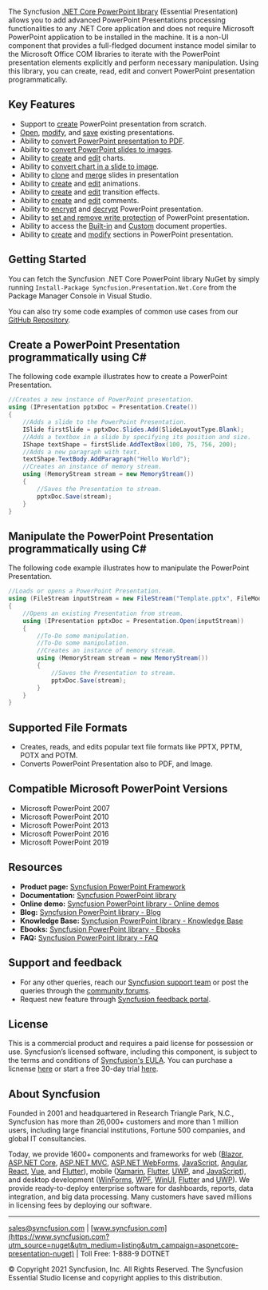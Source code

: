 The Syncfusion [.NET Core PowerPoint library](https://www.syncfusion.com/powerpoint-framework/net-core/powerpoint-library?utm_source=nuget&utm_medium=listing&utm_campaign=aspnetcore-presentation-nuget) (Essential Presentation) allows you to add advanced PowerPoint Presentations processing functionalities to any .NET Core application and does not require Microsoft PowerPoint application to be installed in the machine. It is a non-UI component that provides a full-fledged document instance model similar to the Microsoft Office COM libraries to iterate with the PowerPoint presentation elements explicitly and perform necessary manipulation. Using this library, you can create, read, edit and convert PowerPoint presentation programmatically. 

## Key Features
* Support to [create](https://help.syncfusion.com/file-formats/presentation/getting-started?utm_source=nuget&utm_medium=listing&utm_campaign=aspnetcore-presentation-nuget#creating-a-simple-powerpoint-presentation-with-basic-elements-from-scratch) PowerPoint presentation from scratch.
* [Open](https://help.syncfusion.com/file-formats/presentation/loading-and-saving-the-presentation?utm_source=nuget&utm_medium=listing&utm_campaign=aspnetcore-presentation-nuget#opening-an-existing-presentation-from-file-system), [modify](https://help.syncfusion.com/file-formats/presentation/working-with-powerpoint-presentation?utm_source=nuget&utm_medium=listing&utm_campaign=aspnetcore-presentation-nuget), and [save](https://help.syncfusion.com/file-formats/presentation/loading-and-saving-the-presentation?utm_source=nuget&utm_medium=listing&utm_campaign=aspnetcore-presentation-nuget#saving-a-powerpoint-presentation-to-file-system) existing presentations.
* Ability to [convert PowerPoint presentation to PDF](https://help.syncfusion.com/file-formats/presentation/presentation-to-pdf?utm_source=nuget&utm_medium=listing&utm_campaign=aspnetcore-presentation-nuget).
* Ability to [convert PowerPoint slides to images](https://help.syncfusion.com/file-formats/presentation/presentation-to-image?utm_source=nuget&utm_medium=listing&utm_campaign=aspnetcore-presentation-nuget).
* Ability to [create](https://help.syncfusion.com/file-formats/presentation/working-with-charts?utm_source=nuget&utm_medium=listing&utm_campaign=aspnetcore-presentation-nuget#creating-a-chartfrom-scratch) and [edit](https://help.syncfusion.com/file-formats/presentation/working-with-charts?utm_source=nuget&utm_medium=listing&utm_campaign=aspnetcore-presentation-nuget#editing-the-chart-data) charts.
* Ability to [convert chart in a slide to image](https://help.syncfusion.com/file-formats/presentation/working-with-charts?utm_source=nuget&utm_medium=listing&utm_campaign=aspnetcore-presentation-nuget#chart-to-image-conversion).
* Ability to [clone](https://help.syncfusion.com/file-formats/presentation/working-with-slide?utm_source=nuget&utm_medium=listing&utm_campaign=aspnetcore-presentation-nuget#cloning-slide) and [merge](https://help.syncfusion.com/file-formats/presentation/working-with-slide?utm_source=nuget&utm_medium=listing&utm_campaign=aspnetcore-presentation-nuget#merging-slide) slides in presentation
* Ability to [create](https://help.syncfusion.com/file-formats/presentation/working-with-animation?utm_source=nuget&utm_medium=listing&utm_campaign=aspnetcore-presentation-nuget) and [edit](https://help.syncfusion.com/file-formats/presentation/working-with-animation?utm_source=nuget&utm_medium=listing&utm_campaign=aspnetcore-presentation-nuget#edit-existing-animation-effect) animations.
* Ability to [create](https://help.syncfusion.com/file-formats/presentation/create-edit-slide-transitions-in-powerpoint-presentation-slides-cs-vb-net?utm_source=nuget&utm_medium=listing&utm_campaign=aspnetcore-presentation-nuget#set-a-transition-effect-to-a-powerpoint-slide) and [edit](https://help.syncfusion.com/file-formats/presentation/create-edit-slide-transitions-in-powerpoint-presentation-slides-cs-vb-net?utm_source=nuget&utm_medium=listing&utm_campaign=aspnetcore-presentation-nuget#modify-a-transition-effect-applied-to-a-powerpoint-slide) transition effects.
* Ability to [create](https://help.syncfusion.com/file-formats/presentation/comments?utm_source=nuget&utm_medium=listing&utm_campaign=aspnetcore-presentation-nuget#adding-a-comment) and [edit](https://help.syncfusion.com/file-formats/presentation/comments?utm_source=nuget&utm_medium=listing&utm_campaign=aspnetcore-presentation-nuget#modifying-the-comment) comments.
* Ability to [encrypt](https://help.syncfusion.com/file-formats/presentation/security?utm_source=nuget&utm_medium=listing&utm_campaign=aspnetcore-presentation-nuget#encrypting-with-password) and [decrypt](https://help.syncfusion.com/file-formats/presentation/security?utm_source=nuget&utm_medium=listing&utm_campaign=aspnetcore-presentation-nuget#decrypting-the-powerpoint-presentation) PowerPoint presentation.
* Ability to [set and remove write protection](https://help.syncfusion.com/file-formats/presentation/security?utm_source=nuget&utm_medium=listing&utm_campaign=aspnetcore-presentation-nuget#write-protection) of PowerPoint presentation.
* Ability to access the [Built-in](https://help.syncfusion.com/file-formats/presentation/working-with-powerpoint-presentation?utm_source=nuget&utm_medium=listing&utm_campaign=aspnetcore-presentation-nuget#working-with-powerpoint-presentation-properties) and [Custom](https://help.syncfusion.com/file-formats/presentation/working-with-powerpoint-presentation?utm_source=nuget&utm_medium=listing&utm_campaign=aspnetcore-presentation-nuget#custom-document-properties) document properties.
* Ability to [create](https://help.syncfusion.com/file-formats/presentation/working-with-sections?utm_source=nuget&utm_medium=listing&utm_campaign=aspnetcore-presentation-nuget#creating-a-section) and [modify](https://help.syncfusion.com/file-formats/presentation/working-with-sections?utm_source=nuget&utm_medium=listing&utm_campaign=aspnetcore-presentation-nuget) sections in PowerPoint presentation.

## Getting Started
You can fetch the Syncfusion .NET Core PowerPoint library NuGet by simply running `Install-Package Syncfusion.Presentation.Net.Core` from the Package Manager Console in Visual Studio.

You can also try some code examples of common use cases from our [GitHub Repository](https://github.com/syncfusion/ej2-aspnetcore-samples/tree/master/Controllers/Presentation?utm_source=nuget&utm_medium=listing&utm_campaign=aspnetcore-presentation-nuget).

## Create a PowerPoint Presentation programmatically using C# 

The following code example illustrates how to create a PowerPoint Presentation.

```csharp
//Creates a new instance of PowerPoint presentation.
using (IPresentation pptxDoc = Presentation.Create())
{
	//Adds a slide to the PowerPoint Presentation.
	ISlide firstSlide = pptxDoc.Slides.Add(SlideLayoutType.Blank);
	//Adds a textbox in a slide by specifying its position and size.
	IShape textShape = firstSlide.AddTextBox(100, 75, 756, 200);
	//Adds a new paragraph with text.
	textShape.TextBody.AddParagraph("Hello World");
	//Creates an instance of memory stream.
	using (MemoryStream stream = new MemoryStream())
	{
		//Saves the Presentation to stream.
		pptxDoc.Save(stream);
	}
}
```

## Manipulate the PowerPoint Presentation programmatically using C# 

The following code example illustrates how to manipulate the PowerPoint Presentation.

```csharp
//Loads or opens a PowerPoint Presentation.
using (FileStream inputStream = new FileStream("Template.pptx", FileMode.Open))
{
	//Opens an existing Presentation from stream.
	using (IPresentation pptxDoc = Presentation.Open(inputStream))
	{
		//To-Do some manipulation.
		//To-Do some manipulation.
		//Creates an instance of memory stream.
		using (MemoryStream stream = new MemoryStream())
		{
			//Saves the Presentation to stream.
			pptxDoc.Save(stream);
		}
	}
}
```

## Supported File Formats
* Creates, reads, and edits popular text file formats like PPTX, PPTM, POTX and POTM.
* Converts PowerPoint Presentation also to PDF, and Image.

## Compatible Microsoft PowerPoint Versions
* Microsoft PowerPoint 2007
* Microsoft PowerPoint 2010
* Microsoft PowerPoint 2013
* Microsoft PowerPoint 2016
* Microsoft PowerPoint 2019

## Resources
* **Product page:** [Syncfusion PowerPoint Framework](https://www.syncfusion.com/powerpoint-framework/net-core/powerpoint-library?utm_source=nuget&utm_medium=listing&utm_campaign=aspnetcore-presentation-nuget)
* **Documentation:** [Syncfusion PowerPoint library](https://help.syncfusion.com/file-formats/presentation/overview?utm_source=nuget&utm_medium=listing&utm_campaign=aspnetcore-presentation-nuget)
* **Online demo:** [Syncfusion PowerPoint library - Online demos](https://ej2.syncfusion.com/aspnetcore/Presentation/Default?utm_source=nuget&utm_medium=listing&utm_campaign=aspnetcore-presentation-nuget#/material)
* **Blog:** [Syncfusion PowerPoint library - Blog](https://www.syncfusion.com/blogs/category/asp-net-core?utm_source=nuget&utm_source=nuget&utm_medium=listing&utm_campaign=aspnetcore-presentation-nuget)
* **Knowledge Base:** [Syncfusion PowerPoint library - Knowledge Base](https://www.syncfusion.com/kb/aspnetcore-js2?utm_source=nuget&utm_medium=listing&utm_campaign=aspnetcore-presentation-nuget)
* **Ebooks:** [Syncfusion PowerPoint library - Ebooks](https://www.syncfusion.com/succinctly-free-ebooks?utm_source=nuget&utm_medium=listing&utm_campaign=aspnetcore-presentation-nuget)
* **FAQ:** [Syncfusion PowerPoint library - FAQ](https://www.syncfusion.com/faq/?utm_source=nuget&utm_medium=listing&utm_campaign=aspnetcore-presentation-nuget)

## Support and feedback
* For any other queries, reach our [Syncfusion support team](https://www.syncfusion.com/support/directtrac/incidents/newincident?utm_source=nuget&utm_medium=listing&utm_campaign=aspnetcore-presentation-nuget) or post the queries through the [community forums](https://www.syncfusion.com/forums?utm_source=nuget&utm_medium=listing&utm_campaign=aspnetcore-presentation-nuget).
* Request new feature through [Syncfusion feedback portal](https://www.syncfusion.com/powerpoint/pdf?utm_source=nuget&utm_medium=listing&utm_campaign=aspnetcore-presentation-nuget).

## License
This is a commercial product and requires a paid license for possession or use. Syncfusion’s licensed software, including this component, is subject to the terms and conditions of [Syncfusion's EULA](https://www.syncfusion.com/eula/es/?utm_source=nuget&utm_medium=listing&utm_campaign=aspnetcore-presentation-nuget). You can purchase a licnense [here]( https://www.syncfusion.com/sales/products?utm_source=nuget&utm_medium=listing&utm_campaign=aspnetcore-presentation-nuget) or start a free 30-day trial [here](https://www.syncfusion.com/account/manage-trials/start-trials?utm_source=nuget&utm_medium=listing&utm_campaign=aspnetcore-presentation-nuget).

## About Syncfusion
Founded in 2001 and headquartered in Research Triangle Park, N.C., Syncfusion has more than 26,000+ customers and more than 1 million users, including large financial institutions, Fortune 500 companies, and global IT consultancies.
 
Today, we provide 1600+ components and frameworks for web ([Blazor](https://www.syncfusion.com/blazor-components?utm_source=nuget&utm_medium=listing&utm_campaign=aspnetcore-presentation-nuget), [ASP.NET Core](https://www.syncfusion.com/aspnet-core-ui-controls?utm_source=nuget&utm_medium=listing&utm_campaign=aspnetcore-presentation-nuget), [ASP.NET MVC](https://www.syncfusion.com/aspnet-mvc-ui-controls?utm_medium=listing&utm_source=nuget&utm_medium=listing&utm_campaign=aspnetcore-presentation-nuget), [ASP.NET WebForms](https://www.syncfusion.com/jquery/aspnet-webforms-ui-controls?utm_source=nuget&utm_medium=listing&utm_campaign=aspnetcore-presentation-nuget), [JavaScript](https://www.syncfusion.com/javascript-ui-controls?utm_source=nuget&utm_medium=listing&utm_campaign=aspnetcore-presentation-nuget), [Angular](https://www.syncfusion.com/angular-ui-components?utm_source=nuget&utm_medium=listing&utm_campaign=aspnetcore-presentation-nuget), [React](https://www.syncfusion.com/react-ui-components?utm_source=nuget&utm_medium=listing&utm_campaign=aspnetcore-presentation-nuget), [Vue](https://www.syncfusion.com/vue-ui-components?utm_source=nuget&utm_medium=listing&utm_campaign=aspnetcore-presentation-nuget), and [Flutter](https://www.syncfusion.com/flutter-widgets?utm_source=nuget&utm_medium=listing&utm_campaign=aspnetcore-presentation-nuget)), mobile ([Xamarin](https://www.syncfusion.com/xamarin-ui-controls?utm_source=nuget&utm_medium=listing&utm_campaign=aspnetcore-presentation-nuget), [Flutter](https://www.syncfusion.com/flutter-widgets?utm_medium=listing&utm_source=nuget&utm_medium=listing&utm_campaign=aspnetcore-presentation-nuget), [UWP](https://www.syncfusion.com/uwp-ui-controls?utm_source=nuget&utm_medium=listing&utm_campaign=aspnetcore-presentation-nuget), and [JavaScript](https://www.syncfusion.com/javascript-ui-controls?utm_source=nuget&utm_medium=listing&utm_campaign=aspnetcore-presentation-nuget)), and desktop development ([WinForms](https://www.syncfusion.com/winforms-ui-controls?utm_source=nuget&utm_medium=listing&utm_campaign=aspnetcore-presentation-nuget), [WPF](https://www.syncfusion.com/wpf-ui-controls?utm_source=nuget&utm_medium=listing&utm_campaign=aspnetcore-presentation-nuget), [WinUI](https://www.syncfusion.com/winui-controls?utm_source=nuget&utm_medium=listing&utm_campaign=aspnetcore-presentation-nuget), [Flutter](https://www.syncfusion.com/flutter-widgets?utm_source=nuget&utm_medium=listing&utm_campaign=aspnetcore-presentation-nuget) and [UWP](https://www.syncfusion.com/uwp-ui-controls?utm_source=nuget&utm_medium=listing&utm_campaign=aspnetcore-presentation-nuget)). We provide ready-to-deploy enterprise software for dashboards, reports, data integration, and big data processing. Many customers have saved millions in licensing fees by deploying our software.
___

[sales@syncfusion.com](mailto:sales@syncfusion.com?Subject=Syncfusion%20ASPNET%20Core%20Presentation%20-%20NuGet) | [www.syncfusion.com](https://www.syncfusion.com?utm_source=nuget&utm_medium=listing&utm_campaign=aspnetcore-presentation-nuget) | Toll Free: 1-888-9 DOTNET

© Copyright 2021 Syncfusion, Inc. All Rights Reserved. The Syncfusion Essential Studio license and copyright applies to this distribution.